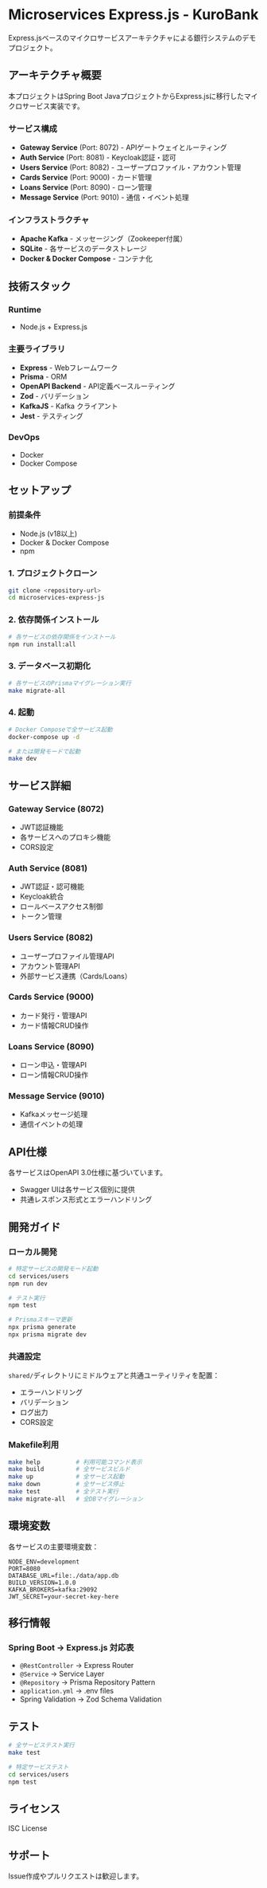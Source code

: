 # Microservices Express.js - KuroBank

Express.jsベースのマイクロサービスアーキテクチャによる銀行システムのデモプロジェクト。

## アーキテクチャ概要

本プロジェクトはSpring Boot JavaプロジェクトからExpress.jsに移行したマイクロサービス実装です。

### サービス構成

- **Gateway Service** (Port: 8072) - APIゲートウェイとルーティング
- **Auth Service** (Port: 8081) - Keycloak認証・認可
- **Users Service** (Port: 8082) - ユーザープロファイル・アカウント管理
- **Cards Service** (Port: 9000) - カード管理
- **Loans Service** (Port: 8090) - ローン管理
- **Message Service** (Port: 9010) - 通信・イベント処理

### インフラストラクチャ

- **Apache Kafka** - メッセージング（Zookeeper付属）
- **SQLite** - 各サービスのデータストレージ
- **Docker & Docker Compose** - コンテナ化

## 技術スタック

### Runtime
- Node.js + Express.js

### 主要ライブラリ
- **Express** - Webフレームワーク
- **Prisma** - ORM
- **OpenAPI Backend** - API定義ベースルーティング
- **Zod** - バリデーション
- **KafkaJS** - Kafka クライアント
- **Jest** - テスティング

### DevOps
- Docker
- Docker Compose

## セットアップ

### 前提条件
- Node.js (v18以上)
- Docker & Docker Compose
- npm

### 1. プロジェクトクローン
```bash
git clone <repository-url>
cd microservices-express-js
```

### 2. 依存関係インストール
```bash
# 各サービスの依存関係をインストール
npm run install:all
```

### 3. データベース初期化
```bash
# 各サービスのPrismaマイグレーション実行
make migrate-all
```

### 4. 起動
```bash
# Docker Composeで全サービス起動
docker-compose up -d

# または開発モードで起動
make dev
```

## サービス詳細

### Gateway Service (8072)
- JWT認証機能
- 各サービスへのプロキシ機能
- CORS設定

### Auth Service (8081)
- JWT認証・認可機能
- Keycloak統合
- ロールベースアクセス制御
- トークン管理

### Users Service (8082)
- ユーザープロファイル管理API
- アカウント管理API
- 外部サービス連携（Cards/Loans）

### Cards Service (9000)
- カード発行・管理API
- カード情報CRUD操作

### Loans Service (8090)
- ローン申込・管理API
- ローン情報CRUD操作

### Message Service (9010)
- Kafkaメッセージ処理
- 通信イベントの処理

## API仕様

各サービスはOpenAPI 3.0仕様に基づいています。
- Swagger UIは各サービス個別に提供
- 共通レスポンス形式とエラーハンドリング

## 開発ガイド

### ローカル開発
```bash
# 特定サービスの開発モード起動
cd services/users
npm run dev

# テスト実行
npm test

# Prismaスキーマ更新
npx prisma generate
npx prisma migrate dev
```

### 共通設定
`shared/`ディレクトリにミドルウェアと共通ユーティリティを配置：
- エラーハンドリング
- バリデーション
- ログ出力
- CORS設定

### Makefile利用
```bash
make help          # 利用可能コマンド表示
make build         # 全サービスビルド
make up            # 全サービス起動
make down          # 全サービス停止
make test          # 全テスト実行
make migrate-all   # 全DBマイグレーション
```

## 環境変数

各サービスの主要環境変数：

```env
NODE_ENV=development
PORT=8080
DATABASE_URL=file:./data/app.db
BUILD_VERSION=1.0.0
KAFKA_BROKERS=kafka:29092
JWT_SECRET=your-secret-key-here
```

## 移行情報

### Spring Boot → Express.js 対応表
- `@RestController` → Express Router
- `@Service` → Service Layer
- `@Repository` → Prisma Repository Pattern
- `application.yml` → .env files
- Spring Validation → Zod Schema Validation

## テスト

```bash
# 全サービステスト実行
make test

# 特定サービステスト
cd services/users
npm test
```

## ライセンス

ISC License

## サポート

Issue作成やプルリクエストは歓迎します。
